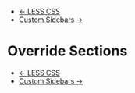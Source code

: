 <div class="row-fluid">
	<div class="span12">
		<ul class="pager">
			<li class="pull-left"><a href="http://docs.pagelines.com/advanced/less-css">&larr; LESS CSS</a></li>
  			<li class="pull-right"><a href="http://docs.pagelines.com/advanced/custom-sidebars">Custom Sidebars &rarr;</i></a></li>
		</ul>
	</div>
</div>

# Override Sections #









<div class="row-fluid">
	<div class="span12">
		<ul class="pager">
			<li class="pull-left"><a href="http://docs.pagelines.com/advanced/less-css">&larr; LESS CSS</a></li>
  			<li class="pull-right"><a href="http://docs.pagelines.com/advanced/custom-sidebars">Custom Sidebars &rarr;</i></a></li>
		</ul>
	</div>
</div>